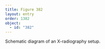```yaml
---
title: Figure 382
layout: entry
order: 1382
object:
  - id: "382"
---
```


Schematic diagram of an X-radiography setup.
